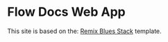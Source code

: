 # Flow Docs Web App
This site is based on the: [Remix Blues Stack](https://github.com/remix-run/blues-stack) template.

